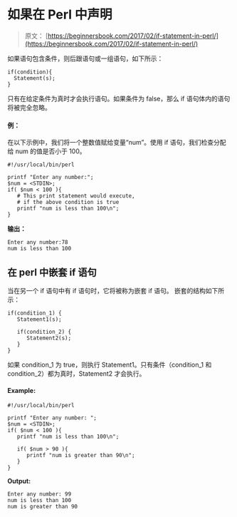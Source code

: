 # 如果在 Perl 中声明

> 原文： [https://beginnersbook.com/2017/02/if-statement-in-perl/](https://beginnersbook.com/2017/02/if-statement-in-perl/)

如果语句包含条件，则后跟语句或一组语句，如下所示：

```
if(condition){
  Statement(s);
}
```

只有在给定条件为真时才会执行语句。如果条件为 false，那么 if 语句体内的语句将被完全忽略。

#### 例：

在以下示例中，我们将一个整数值赋给变量“num”。使用 if 语句，我们检查分配给 num 的值是否小于 100。

```
#!/usr/local/bin/perl

printf "Enter any number:";
$num = <STDIN>;
if( $num < 100 ){
   # This print statement would execute,
   # if the above condition is true
   printf "num is less than 100\n";
}
```

**输出：**

```
Enter any number:78
num is less than 100
```

## 在 perl 中嵌套 if 语句

当在另一个 if 语句中有 if 语句时，它将被称为嵌套 if 语句。
嵌套的结构如下所示：

```
if(condition_1) {
   Statement1(s);

   if(condition_2) {
      Statement2(s);
   }
}
```

如果 condition_1 为 true，则执行 Statement1。只有条件（condition_1 和 condition_2）都为真时，Statement2 才会执行。

#### Example:

```
#!/usr/local/bin/perl

printf "Enter any number: ";
$num = <STDIN>;
if( $num < 100 ){
   printf "num is less than 100\n";

   if( $num > 90 ){
      printf "num is greater than 90\n";
   }
}
```

**Output:**

```
Enter any number: 99
num is less than 100
num is greater than 90
```